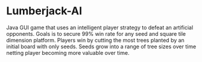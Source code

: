 # Lumberjack-AI
Java GUI game that uses an intelligent player strategy to defeat an artificial opponents.
Goals is to secure 99% win rate for any seed and square tile dimension platform.
Players win by cutting the most trees planted by an initial board with only seeds.
Seeds grow into a range of tree sizes over time netting player becoming more valuable over time. 
